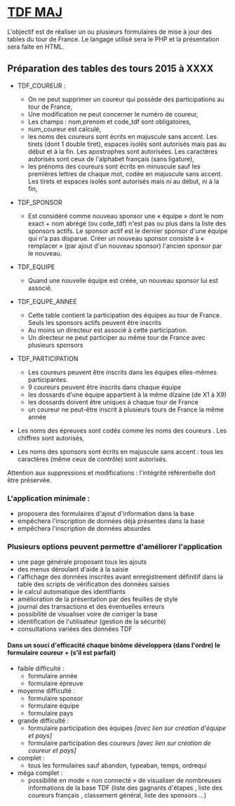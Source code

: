 # [TDF MAJ](http://www.iutc3.unicaen.fr/)

L'objectif est de réaliser un ou plusieurs formulaires de mise à jour des tables du tour de France. Le langage utilisé sera le PHP et la présentation sera faite en HTML.

## Préparation des tables des tours 2015 à XXXX

- TDF_COUREUR :
    - On ne peut supprimer un coureur qui possède des participations au tour de France,
    - Une modification ne peut concerner le numéro de coureur,
    - Les champs : nom,prenom et code_tdf sont obligatoires,
    - num_coureur est calculé,
    - les noms des coureurs sont écrits en majuscule sans accent. Les tirets (dont 1 double tiret), espaces isolés
sont autorisés mais pas au début et à la fin. Les apostrophes sont autorisées. Les caractères autorisés sont
ceux de l'alphabet français (sans ligature),
    - les prénoms des coureurs sont écrits en minuscule sauf les premières lettres de chaque mot, codée en
majuscule sans accent. Les tirets et espaces isolés sont autorisés mais ni au début, ni à la fin,

- TDF_SPONSOR
    - Est considéré comme nouveau sponsor une « équipe » dont le nom exact + nom abrégé (ou code_tdf) n'est
pas ou plus dans la liste des sponsors actifs. Le sponsor actif est le dernier sponsor d'une équipe qui n'a pas
disparue. Créer un nouveau sponsor consiste à « remplacer » (par ajout d'un nouveau sponsor) l'ancien
sponsor par le nouveau.

- TDF_EQUIPE
    - Quand une nouvelle équipe est créée, un nouveau sponsor lui est associé.

- TDF_EQUPE_ANNEE
    - Cette table contient la participation des équipes au tour de France. Seuls les sponsors actifs peuvent être
inscrits
    - Au moins un directeur est associé à cette participation.
    - Un directeur ne peut participer au même tour de France avec plusieurs sponsors

- TDF_PARTICIPATION
    - Les coureurs peuvent être inscrits dans les équipes elles-mêmes participantes.
    - 9 coureurs peuvent être inscrits dans chaque équipe
    - les dossards d'une équipe appartient à la même dizaine (de X1 à X9)
    - les dossards doivent être uniques à chaque tour de France
    - un coureur ne peut-être inscrit à plusieurs tours de France la même année

- Les noms des épreuves sont codés comme les noms des coureurs . Les chiffres sont autorisés,
- Les noms des sponsors sont écrits en majuscule sans accent : tous les caractères (même ceux de contrôle) sont
autorisés.

Attention aux suppressions et modifications : l'intégrité référentielle doit être préservée.

### L'application minimale :
- proposera des formulaires d'ajout d'information dans la base
- empêchera l'inscription de données déjà présentes dans la base
- empêchera l'inscription de données absurdes

### Plusieurs options peuvent permettre d'améliorer l'application
- une page générale proposant tous les ajouts
- des menus déroulant d'aide à la saisie
- l'affichage des données inscrites avant enregistrement définitif dans la table des scripts de vérification des données saisies
- le calcul automatique des identifiants
- amélioration de la présentation par des feuilles de style
- journal des transactions et des éventuelles erreurs
- possibilité de visualiser voire de corriger la base
- identification de l'utilisateur (gestion de la sécurité)
- consultations variées des données TDF

#### Dans un souci d'efficacité chaque binôme développera (dans l'ordre) le formulaire coureur + (s’il est parfait)

- faible difficulté :
    - formulaire année
    - formulaire épreuve
- moyenne difficulté :
    - formulaire sponsor
    - formulaire équipe
    - formulaire pays
- grande difficulté :
    - formulaire participation des équipes *[avec lien sur création d'équipe et pays]*
    - formulaire participation des coureurs *[avec lien sur création de coureur et pays]*
- complet :
    - tous les formulaires sauf abandon, typeaban, temps, ordrequi
- méga complet :
    - possibilité en mode « non connecté » de visualiser de nombreuses informations de la base TDF
(liste des gagnants d'étapes , liste des coureurs français , classement général, liste des sponsors ...)